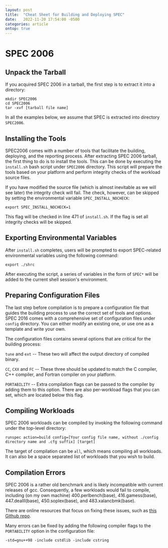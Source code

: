 ```yaml
---
layout: post
title:  "Cheat Sheet for Building and Deploying SPEC"
date:   2022-11-20 17:54:00 -0500
categories: article
ontop: true
---
```


# SPEC 2006

## Unpack the Tarball

If you acquired SPEC 2006 in a tarball, the first step is to extract it into a directory:

```
mkdir SPEC2006
cd SPEC2006
tar -xvf [tarball file name]
```

In all the examples below, we assume that SPEC is extracted into directory `SPEC2006`.

## Installing the Tools

SPEC2006 comes with a number of tools that facilitate the building, deploying, and the reporting process.
After extracting SPEC 2006 tarball, the first thing to do is to install the tools. This can be done by
executing the `install.sh` bash script under `SPEC2006` directory. This script will prepare the tools
based on your platform and perform integrity checks of the workload source files. 

If you have modified the source file (which is almost inevitable as we will see later) the integrity check will fail.
The check, however, can be skipped by setting the environmental variable `SPEC_INSTALL_NOCHECK`:

```
export SPEC_INSTALL_NOCHECK=1 
```

This flag will be checked in line 471 of `install.sh`. If the flag is set all integrity checks will be skipped.

## Exporting Environmental Variables

After `install.sh` completes, users will be prompted to export SPEC-related environmental variables using 
the following command:

```
export ./shrc
```

After executing the script, a series of variables in the form of `SPEC*` will be added to the current shell
session's environment.

## Preparing Configuration Files

The last step before compilation is to prepare a configuration file that guides the building process to 
use the correct set of tools and options. SPEC 2016 comes with a comprehensive set of configuration files
under `config` directory. You can either modify an existing one, or use one as a template and write your own.

The configuration files contains several options that are critical for the building process:

`tune` and `ext` -- These two will affect the output directory of compiled binary.

`CC`, `CXX` and `FC` -- These three should be updated to match the C compiler, C++ compiler, and Fortran
compiler on your platform.

`PORTABILITY` -- Extra compilation flags can be passed to the compiler by adding them to this option. There
are also per-workload flags that you can set, which are located below this flag.

## Compiling Workloads

SPEC 2006 workloads can be compiled by invoking the following command under the top-level directory:

```
runspec action=build config=[Your config file name, without ./config directory name and .cfg suffix] [target]
```

The target of compilation can be `all`, which means compiling all workloads. It can also be a space separated 
list of workloads that you wish to build.

## Compilation Errors

SPEC 2006 is a rather old benchmark and is likely incompatible with current releases of gcc.
Consequently, a few workloads would fail to compile, including (on my own machine) 
400.perlbench(base), 416.gamess(base), 447.dealII(base), 450.soplex(base), and 483.xalancbmk(base).

There are online resources that focus on fixing these issues, such as 
[this Github repo](https://github.com/mollybuild/RISCV-Measurement/blob/master/Install-CPU2006-on-unmatched.md).

Many errors can be fixed by adding the following compiler flags to the `PORTABILITY` option in the configuration file:

```
-std=gnu++98 -include cstdlib -include cstring
```